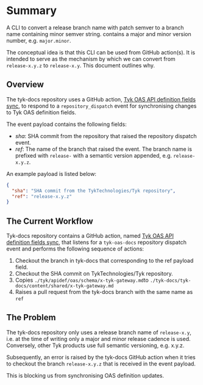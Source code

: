 # Summary

A CLI to convert a release branch name with patch semver to a branch name
containing minor semver string. contains a major and minor version number, e.g.
`major.minor`.

The conceptual idea is that this CLI can be used from GitHub action(s). It is
intended to serve as the mechanism by which we can convert from `release-x.y.z`
to `release-x.y`. This document outlines why.

## Overview

The tyk-docs repository uses a GitHub action, [Tyk OAS API definition fields sync](https://github.com/TykTechnologies/tyk-docs/blob/master/.github/workflows/update-oas-docs.yaml),
to respond to a `repository_dispatch` event for synchronising changes to Tyk OAS
definition fields.

The event payload contains the following fields:

- _sha_: SHA commit from the repository that raised the repository dispatch
  event.
- _ref_: The name of the branch that raised the event. The branch name is
  prefixed with `release-` with a semantic version appended, e.g. `release-x.y.z`.

An example payload is listed below:

```json
{
  "sha": "SHA commit from the TykTechnologies/Tyk repository",
  "ref": "release-x.y.z"
}
```

## The Current Workflow

Tyk-docs repository contains a GitHub action, named [Tyk OAS API definition
fields
sync](https://github.com/TykTechnologies/tyk-docs/blob/master/.github/workflows/update-oas-docs.yaml),
that listens for a `tyk-oas-docs` repository dispatch event and performs the
following sequence of actions:

1. Checkout the branch in tyk-docs that corresponding to the ref payload field.
2. Checkout the SHA commit on TykTechnologies/Tyk repository.
3. Copies `./tyk/apidef/oas/schema/x-tyk-gateway.md`to
   `./tyk-docs/tyk-docs/content/shared/x-tyk-gateway.md`
4. Raises a pull request from the tyk-docs branch with the same name as `ref`

## The Problem

The tyk-docs repository only uses a release branch name of `release-x.y`, i.e.
at the time of writing only a major and minor release cadence is used.
Conversely, other Tyk products use full semantic versioning, e.g. x.y.z.

Subsequently, an error is raised by the tyk-docs GitHub action when it tries to
checkout the branch `release-x.y.z` that is received in the event payload.

This is blocking us from synchronising OAS definition updates.
